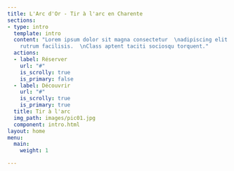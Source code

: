 ```yaml
---
title: L'Arc d'Or - Tir à l'arc en Charente
sections:
- type: intro
  template: intro
  content: "Lorem ipsum dolor sit magna consectetur  \nadipiscing elit. Duis dapibus
    rutrum facilisis.  \nClass aptent taciti sociosqu torquent."
  actions:
  - label: Réserver
    url: "#"
    is_scrolly: true
    is_primary: false
  - label: Découvrir
    url: "#"
    is_scrolly: true
    is_primary: true
  title: Tir à l'arc
  img_path: images/pic01.jpg
  component: intro.html
layout: home
menu:
  main:
    weight: 1

---
```

